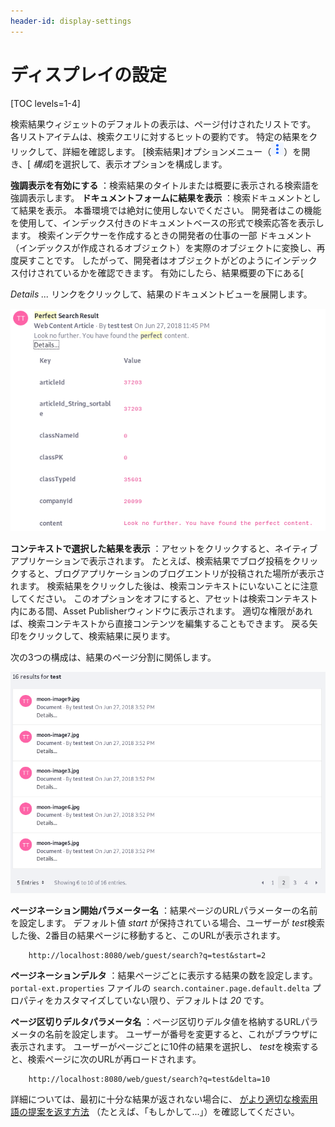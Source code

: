 ```yaml
---
header-id: display-settings
---
```


# ディスプレイの設定

[TOC levels=1-4]

検索結果ウィジェットのデフォルトの表示は、ページ付けされたリストです。 各リストアイテムは、検索クエリに対するヒットの要約です。 特定の結果をクリックして、詳細を確認します。 [検索結果]オプションメニュー（![Options](../../../images/icon-app-options.png)）を開き、[ *構成*]を選択して、表示オプションを構成します。

**強調表示を有効にする** ：検索結果のタイトルまたは概要に表示される検索語を強調表示します。
**ドキュメントフォームに結果を表示** ：検索ドキュメントとして結果を表示<!--(/docs/7-1/tutorials/-/knowledge_base/t/introduction-to-liferay-search)-->。 本番環境では絶対に使用しないでください。 開発者はこの機能を使用して、インデックス付きのドキュメントベースの形式で検索応答を表示します。 検索インデクサーを作成するときの開発者の仕事の一部<!--(/docs/7-1/tutorials/-/knowledge_base/t/introduction-to-liferay-search#indexers)--> ドキュメント（インデックスが作成されるオブジェクト）を実際のオブジェクトに変換し、再度戻すことです。 したがって、開発者はオブジェクトがどのようにインデックス付けされているかを確認できます。 有効にしたら、結果概要の下にある[ 

*Details ...* リンクをクリックして、結果のドキュメントビューを展開します。

![図1：結果ドキュメントを表示すると、特定のアセットに対して何がインデックス付けされているかを正確に検査できます。 これは1つのドキュメントのほんの一部です。](../../../images/search-results-document.png)

**コンテキストで選択した結果を表示** ：アセットをクリックすると、ネイティブアプリケーションで表示されます。 たとえば、検索結果でブログ投稿をクリックすると、ブログアプリケーションのブログエントリが投稿された場所が表示されます。 検索結果をクリックした後は、検索コンテキストにいないことに注意してください。 このオプションをオフにすると、アセットは検索コンテキスト内にある間、Asset Publisherウィンドウに表示されます。 適切な権限があれば、検索コンテキストから直接コンテンツを編集することもできます。 戻る矢印をクリックして、検索結果に戻ります。

次の3つの構成は、結果のページ分割に関係します。

![図2：ページごとの結果の数、およびページネーションの動作を制御するために使用されるURLパラメーター名は構成可能です。](../../../images/search-results-pagination.png)

**ページネーション開始パラメーター名** ：結果ページのURLパラメーターの名前を設定します。 デフォルト値 *start* が保持されている場合、ユーザーが *test*検索した後、2番目の結果ページに移動すると、このURLが表示されます。

``` 
    http://localhost:8080/web/guest/search?q=test&start=2
```

**ページネーションデルタ** ：結果ページごとに表示する結果の数を設定します。 `portal-ext.properties` ファイルの `search.container.page.default.delta` プロパティをカスタマイズしていない限り、デフォルトは *20* です。

**ページ区切りデルタパラメータ名** ：ページ区切りデルタ値を格納するURLパラメータの名前を設定します。 ユーザーが番号を変更すると、これがブラウザに表示されます。 ユーザーがページごとに10件の結果を選択し、 *test*を検索すると、検索ページに次のURLが再ロードされます。

``` 
    http://localhost:8080/web/guest/search?q=test&delta=10
```

詳細については、最初に十分な結果が返されない場合に、 [がより適切な検索用語の提案を返す方法](/docs/7-1/user/-/knowledge_base/u/searching-for-assets#search-suggestions) （たとえば、「もしかして...」）を確認してください。
